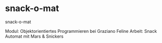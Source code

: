 # snack-o-mat
snack-o-mat

Modul: Objektorientiertes Programmieren bei Graziano Feline
Arbeit: Snack Automat mit Mars & Snickers
